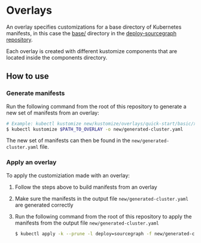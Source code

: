 # Overlays

An overlay specifies customizations for a base directory of Kubernetes manifests, in this case the [base/](https://sourcegraph.com/github.com/sourcegraph/deploy-sourcegraph@master/-/tree/base) directory in the [deploy-sourcegraph repository](https://sourcegraph.com/github.com/sourcegraph/deploy-sourcegraph@master).

Each overlay is created with different kustomize components that are located inside the components directory.

## How to use

### Generate manifests

Run the following command from the root of this repository to generate a new set of manifests from an overlay:

```bash
# Example: kubectl kustomize new/kustomize/overlays/quick-start/basic/xs -o new/generated-cluster.yaml
$ kubectl kustomize $PATH_TO_OVERLAY -o new/generated-cluster.yaml
```

The new set of manifests can then be found in the `new/generated-cluster.yaml` file.

### Apply an overlay

To apply the customiziation made with an overlay:

1. Follow the steps above to build manifests from an overlay
2. Make sure the manifests in the output file `new/generated-cluster.yaml` are generated correctly
3. Run the following command from the root of this repository to apply the manifests from the output file `new/generated-cluster.yaml`

   ```bash
   $ kubectl apply -k --prune -l deploy=sourcegraph -f new/generated-cluster.yaml
   ```
